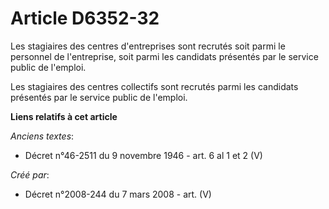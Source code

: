 # Article D6352-32

Les stagiaires des centres d'entreprises sont recrutés soit parmi le personnel de l'entreprise, soit parmi les candidats
présentés par le service public de l'emploi.

Les stagiaires des centres collectifs sont recrutés parmi les candidats présentés par le service public de l'emploi.

**Liens relatifs à cet article**

_Anciens textes_:

  - Décret n°46-2511 du 9 novembre 1946 - art. 6 al 1 et 2 (V)

_Créé par_:

  - Décret n°2008-244 du 7 mars 2008 - art. (V)
